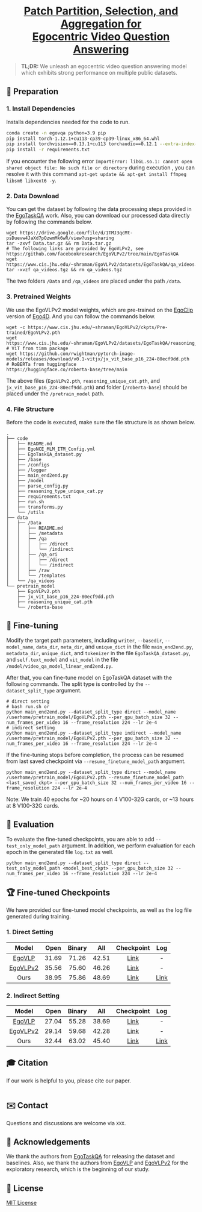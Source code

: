 <h1 align="center"> <a href=''>Patch Partition, Selection, and Aggregation for<br/> Egocentric Video Question Answering</a></h2>

> **TL;DR:** We unleash an egocentric video question answering model which exhibits strong performance on multiple public datasets.

## 📝 Preparation
### 1. Install Dependencies 
Installs dependencies needed for the code to run.
```bash
conda create -n egovqa python=3.9 pip
pip install torch-1.12.1+cu113-cp39-cp39-linux_x86_64.whl
pip install torchvision==0.13.1+cu113 torchaudio==0.12.1 --extra-index-url https://download.pytorch.org/whl/cu113
pip install -r requirements.txt
```
If you encounter the following error ```ImportError: libGL.so.1: cannot open shared object file: No such file or directory``` during execution , you can resolve it with this command ```apt-get update && apt-get install ffmpeg libsm6 libxext6 -y```. 

### 2. Data Download
You can get the dataset by following the data processing steps provided in the [EgoTaskQA](https://github.com/Buzz-Beater/EgoTaskQA/blob/main/baselines/README.md) work. Also, you can download our processed data directly by following the commands below.
```
wget https://drive.google.com/file/d/1TMJ3qcMt-psDuevw4JaXd7pOzwmMk6wR/view?usp=sharing
tar -zxvf Data.tar.gz && rm Data.tar.gz
# The following links are provided by EgoVLPv2, see https://github.com/facebookresearch/EgoVLPv2/tree/main/EgoTaskQA
wget https://www.cis.jhu.edu/~shraman/EgoVLPv2/datasets/EgoTaskQA/qa_videos.tgz
tar -xvzf qa_videos.tgz && rm qa_videos.tgz
```
The two folders ```/Data``` and ```/qa_videos``` are placed under the path ```/data```.

### 3. Pretrained Weights
We use the EgoVLPv2 model weights, which are pre-trained on the [EgoClip](https://drive.google.com/file/d/1-aaDu_Gi-Y2sQI_2rsI2D1zvQBJnHpXl/view?usp=sharing) version of [Ego4D](https://ego4d-data.org/docs/start-here/#cli-download). And you can follow the commands below.
```
wget -c https://www.cis.jhu.edu/~shraman/EgoVLPv2/ckpts/Pre-trained/EgoVLPv2.pth
wget https://www.cis.jhu.edu/~shraman/EgoVLPv2/datasets/EgoTaskQA/reasoning_unique_cat.pth
# ViT from timm package
wget https://github.com/rwightman/pytorch-image-models/releases/download/v0.1-vitjx/jx_vit_base_p16_224-80ecf9dd.pth
# RoBERTa from huggingface
https://huggingface.co/roberta-base/tree/main
```
The above files (```EgoVLPv2.pth```, ```reasoning_unique_cat.pth```, and ```jx_vit_base_p16_224-80ecf9dd.pth```) and folder (```/roberta-base```) should be placed under the ```/pretrain_model``` path.

### 4. File Structure
Before the code is executed, make sure the file structure is as shown below.
```
.
├── code
│   ├── README.md
│   ├── EgoNCE_MLM_ITM_Config.yml
│   ├── EgoTaskQA_dataset.py
│   ├── /base
│   ├── /configs
│   ├── /logger
│   ├── main_end2end.py
│   ├── /model
│   ├── parse_config.py
│   ├── reasoning_type_unique_cat.py
│   ├── requirements.txt
│   ├── run.sh
│   ├── transforms.py
│   └── /utils
├── data
│   ├── /Data
│   │   ├── README.md
│   │   ├── /metadata
│   │   ├── /qa
│   │   │   ├── /direct
│   │   │   └── /indirect
│   │   ├── /qa_ori
│   │   │   ├── /direct
│   │   │   └── /indirect
│   │   ├── /raw
│   │   └── /templates
│   └── /qa_videos
└── pretrain_model
    ├── EgoVLPv2.pth
    ├── jx_vit_base_p16_224-80ecf9dd.pth
    ├── reasoning_unique_cat.pth
    └── /roberta-base
```

## 🔧 Fine-tuning
Modify the target path parameters, including ```writer```, ```--basedir```, ```--model_name```, ```data_dir```, ```meta_dir```, and ```unique_dict``` in the file ```main_end2end.py```, ```metadata_dir```, ```unique_dict```, and ```tokenizer``` in the file ```EgoTaskQA_dataset.py```, and ```self.text_model``` and ```vit_model``` in the file ```/model/video_qa_model_linear_end2end.py```.

After that, you can fine-tune model on EgoTaskQA dataset with the following commands. The split type is controlled by the ```--dataset_split_type``` argument.
```
# direct setting
# bash run.sh or
python main_end2end.py --dataset_split_type direct --model_name /userhome/pretrain_model/EgoVLPv2.pth --per_gpu_batch_size 32 --num_frames_per_video 16 --frame_resolution 224 --lr 2e-4
# indirect setting
python main_end2end.py --dataset_split_type indirect --model_name /userhome/pretrain_model/EgoVLPv2.pth --per_gpu_batch_size 32 --num_frames_per_video 16 --frame_resolution 224 --lr 2e-4
```
If the fine-tuning stops before completion, the process can be resumed from last saved checkpoint via ```--resume_finetune_model_path``` argument.
```
python main_end2end.py --dataset_split_type direct --model_name /userhome/pretrain_model/EgoVLPv2.pth --resume_finetune_model_path <last_saved_ckpt> --per_gpu_batch_size 32 --num_frames_per_video 16 --frame_resolution 224 --lr 2e-4
```
Note: We train 40 epochs for ~20 hours on 4 V100-32G cards, or ~13 hours at 8 V100-32G cards.

## 🎯 Evaluation
To evaluate the fine-tuned checkpoints, you are able to add ```--test_only_model_path``` argument. In addition, we perform evaluation for each epoch in the generated file ```log.txt``` as well.
```
python main_end2end.py --dataset_split_type direct --test_only_model_path <model_best_ckpt> --per_gpu_batch_size 32 --num_frames_per_video 16 --frame_resolution 224 --lr 2e-4
```

## 🏆 Fine-tuned Checkpoints
We have provided our fine-tuned model checkpoints, as well as the log file generated during training.
### 1. Direct Setting
| Model | Open | Binary | All | Checkpoint | Log |
| :------: | :------: | :------: | :------: | :------: | :------: |
| [EgoVLP](https://github.com/showlab/EgoVLP) | 31.69 | 71.26 | 42.51 | [Link](https://drive.google.com/file/d/1-cP3Gcg0NGDcMZalgJ_615BQdbFIbcj7/view?usp=sharing) | - |
| [EgoVLPv2](https://github.com/facebookresearch/EgoVLPv2/tree/main/EgoTaskQA) | 35.56 | 75.60 | 46.26 | [Link](https://www.cis.jhu.edu/~shraman/EgoVLPv2/ckpts/EgoTaskQA_Finetuned/EgoTaskQA_finetune_direct.tar) | - |
| Ours | 38.95 | 75.86 | 48.69 | [Link]() | [Link]() |

### 2. Indirect Setting
| Model | Open | Binary | All | Checkpoint | Log |
| :------: | :------: | :------: | :------: | :------: | :------: |
| [EgoVLP](https://github.com/showlab/EgoVLP) | 27.04 | 55.28 | 38.69 | [Link](https://drive.google.com/file/d/1-cP3Gcg0NGDcMZalgJ_615BQdbFIbcj7/view?usp=sharing) | - |
| [EgoVLPv2](https://github.com/facebookresearch/EgoVLPv2/tree/main/EgoTaskQA) | 29.14 | 59.68 | 42.28 | [Link](https://www.cis.jhu.edu/~shraman/EgoVLPv2/ckpts/EgoTaskQA_Finetuned/EgoTaskQA_finetune_indirect.tar) | - |
| Ours | 32.44 | 63.02 | 45.40 | [Link]() | [Link]() |

## 🎓 Citation
If our work is helpful to you, please cite our paper.

```

```

## ✉️ Contact
Questions and discussions are welcome via `XXX`.

## 🙏 Acknowledgements
We thank the authors from [EgoTaskQA](https://github.com/Buzz-Beater/EgoTaskQA/tree/main) for releasing the dataset and baselines. Also, we thank the authors from [EgoVLP](https://github.com/showlab/EgoVLP?tab=readme-ov-file) and [EgoVLPv2](https://github.com/facebookresearch/EgoVLPv2/tree/main) for the exploratory research, which is the beginning of our study.

## 🔖 License
[MIT License]()
